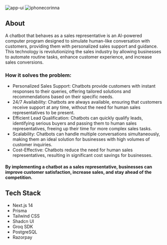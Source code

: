 
![app-ui](https://github.com/Subr1ata/corinna-ai/assets/41237115/a0e4b127-476c-4eef-b4f8-9bb234d41243)
![iphonecorinna](https://github.com/Subr1ata/corinna-ai/assets/41237115/a655bf53-1a13-4edd-84d6-e326f6b1b5f5)

## About

A chatbot that behaves as a sales representative is an AI-powered computer program designed to simulate human-like conversation with customers, providing them with personalized sales support and guidance. This technology is revolutionizing the sales industry by allowing businesses to automate routine tasks, enhance customer experience, and increase sales conversions.

### How it solves the problem:

- Personalized Sales Support: Chatbots provide customers with instant responses to their queries, offering tailored solutions and recommendations based on their specific needs.
- 24/7 Availability: Chatbots are always available, ensuring that customers receive support at any time, without the need for human sales representatives to be present.
- Efficient Lead Qualification: Chatbots can quickly qualify leads, identifying serious buyers and passing them to human sales representatives, freeing up their time for more complex sales tasks.
- Scalability: Chatbots can handle multiple conversations simultaneously, making them an ideal solution for businesses with high volumes of customer inquiries.
- Cost-Effective: Chatbots reduce the need for human sales representatives, resulting in significant cost savings for businesses.

#### By implementing a chatbot as a sales representative, businesses can improve customer satisfaction, increase sales, and stay ahead of the competition.

## Tech Stack

- Next.js 14
- Prisma
- Tailwind CSS
- Shadcn UI
- Groq SDK
- PostgreSQL
- Razorpay
